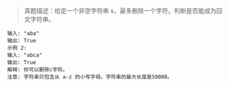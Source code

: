 > 真题描述：给定一个非空字符串 s，最多删除一个字符。判断是否能成为回文字符串。


```
输入: "aba"
输出: True
示例 2:
输入: "abca"
输出: True
解释: 你可以删除c字符。
注意: 字符串只包含从 a-z 的小写字母。字符串的最大长度是50000。
```